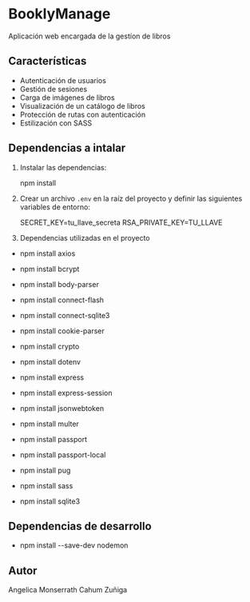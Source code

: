 # BooklyManage
Aplicación web encargada de la gestíon de libros

## Características

- Autenticación de usuarios
- Gestión de sesiones
- Carga de imágenes de libros
- Visualización de un catálogo de libros
- Protección de rutas con autenticación
- Estilización con SASS

## Dependencias a intalar 

1. Instalar las dependencias:

    npm install

2. Crear un archivo `.env` en la raíz del proyecto y definir las siguientes variables de entorno:

    SECRET_KEY=tu_llave_secreta
    RSA_PRIVATE_KEY=TU_LLAVE

3. Dependencias utilizadas en el proyecto

- npm install axios

- npm install bcrypt
    
- npm install body-parser
    
- npm install connect-flash
  
- npm install connect-sqlite3
  
- npm install cookie-parser
  
- npm install crypto
  
- npm install dotenv
  
- npm install express
 
- npm install express-session
    
- npm install jsonwebtoken
    
- npm install multer
    
- npm install passport
    
- npm install passport-local
   
- npm install pug
    
- npm install sass
    
- npm install sqlite3
    

## Dependencias de desarrollo

-  npm install --save-dev nodemon
  

## Autor

Angelica Monserrath Cahum Zuñiga



